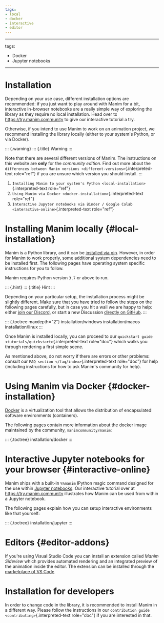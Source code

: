 ```yaml
---
tags:
- local
- docker
- interactive
- editor
---
```


---
tags:
- Docker
- Jupyter notebooks
---

# Installation

Depending on your use case, different installation options are
recommended: if you just want to play around with Manim for a bit,
interactive in-browser notebooks are a really simple way of exploring
the library as they require no local installation. Head over to
<https://try.manim.community> to give our interactive tutorial a try.

Otherwise, if you intend to use Manim to work on an animation project,
we recommend installing the library locally (either to your system\'s
Python, or via Docker).

::: {.warning}
::: {.title}
Warning
:::

Note that there are several different versions of Manim. The
instructions on this website are **only** for the *community edition*.
Find out more about the `differences between Manim
versions <different-versions>`{.interpreted-text role="ref"} if you are
unsure which version you should install.
:::

1.  `Installing Manim to your system's Python <local-installation>`{.interpreted-text
    role="ref"}
2.  `Using Manim via Docker <docker-installation>`{.interpreted-text
    role="ref"}
3.  `Interactive Jupyter notebooks via Binder / Google Colab
    <interactive-online>`{.interpreted-text role="ref"}

# Installing Manim locally {#local-installation}

Manim is a Python library, and it can be [installed via
pip](https://pypi.org/project/manim/). However, in order for Manim to
work properly, some additional system dependencies need to be installed
first. The following pages have operating system specific instructions
for you to follow.

Manim requires Python version `3.7` or above to run.

::: {.hint}
::: {.title}
Hint
:::

Depending on your particular setup, the installation process might be
slightly different. Make sure that you have tried to follow the steps on
the following pages carefully, but in case you hit a wall we are happy
to help: either [join our
Discord](https://www.manim.community/discord/), or start a new
Discussion [directly on
GitHub](https://github.com/ManimCommunity/manim/discussions).
:::

::: {.toctree maxdepth="2"}
installation/windows installation/macos installation/linux
:::

Once Manim is installed locally, you can proceed to our
`quickstart guide <tutorials/quickstart>`{.interpreted-text role="doc"}
which walks you through rendering a first simple scene.

As mentioned above, do not worry if there are errors or other problems:
consult our `FAQ section </faq/index>`{.interpreted-text role="doc"} for
help (including instructions for how to ask Manim\'s community for
help).

# Using Manim via Docker {#docker-installation}

[Docker](https://www.docker.com) is a virtualization tool that allows
the distribution of encapsulated software environments (containers).

The following pages contain more information about the docker image
maintained by the community, `manimcommunity/manim`:

::: {.toctree}
installation/docker
:::

# Interactive Jupyter notebooks for your browser {#interactive-online}

Manim ships with a built-in `%%manim` IPython magic command designed for
the use within [Jupyter notebooks](https://jupyter.org). Our interactive
tutorial over at <https://try.manim.community> illustrates how Manim can
be used from within a Jupyter notebook.

The following pages explain how you can setup interactive environments
like that yourself:

::: {.toctree}
installation/jupyter
:::

# Editors {#editor-addons}

If you\'re using Visual Studio Code you can install an extension called
*Manim Sideview* which provides automated rendering and an integrated
preview of the animation inside the editor. The extension can be
installed through the [marketplace of VS
Code](https://marketplace.visualstudio.com/items?itemName=Rickaym.manim-sideview).

# Installation for developers

In order to change code in the library, it is recommended to install
Manim in a different way. Please follow the instructions in our
`contribution guide <contributing>`{.interpreted-text role="doc"} if you
are interested in that.
